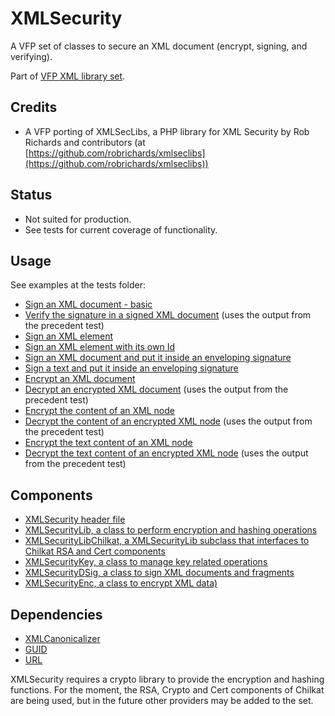 # XMLSecurity
A VFP set of classes to secure an XML document (encrypt, signing, and verifying).

Part of [VFP XML library set](README.md "VFP XML library set").

## Credits

- A VFP porting of XMLSecLibs, a PHP library for XML Security by Rob Richards and contributors (at
[https://github.com/robrichards/xmlseclibs](https://github.com/robrichards/xmlseclibs))

## Status

- Not suited for production.
- See tests for current coverage of functionality.

## Usage
See examples at the tests folder:

- [Sign an XML document - basic](tests/sec/test-hw-sign.prg "test-hw-sign.prg")
- [Verify the signature in a signed XML document](tests/sec/test-hw-verify.prg "test-hw-verify.prg") (uses the output from the precedent test)
- [Sign an XML element](tests/sec/test-hw-child-sign.prg "test-hw-child-sign.prg")
- [Sign an XML element with its own Id](tests/sec/test-hw-child-id-sign.prg "test-hw-child-id-sign.prg")
- [Sign an XML document and put it inside an enveloping signature](tests/sec/test-hw-sign-enveloping.prg "test-hw-sign-enveloping.prg")
- [Sign a text and put it inside an enveloping signature](tests/sec/test-text-sign-enveloping.prg "test-text-sign-enveloping.prg")
- [Encrypt an XML document](tests/sec/test-hw-encrypt.prg "tests/sec/test-hw-encrypt.prg")
- [Decrypt an encrypted XML document](tests/sec/test-hw-decrypt.prg "tests/sec/test-hw-decrypt.prg") (uses the output from the precedent test)
- [Encrypt the content of an XML node](tests/sec/test-hw-content-encrypt.prg "tests/sec/test-hw-content-encrypt.prg")
- [Decrypt the content of an encrypted XML node](tests/sec/test-hw-content-decrypt.prg "tests/sec/test-hw-content-decrypt.prg") (uses the output from the precedent test)
- [Encrypt the text content of an XML node](tests/sec/test-hw-text-content-encrypt.prg "tests/sec/test-hw-text-content-encrypt.prg")
- [Decrypt the text content of an encrypted XML node](tests/sec/test-hw-text-content-decrypt.prg "tests/sec/test-hw-text-content-decrypt.prg") (uses the output from the precedent test)

## Components

- [XMLSecurity header file](xml-security.h "xml-security.h")
- [XMLSecurityLib, a class to perform encryption and hashing operations](xml-security-lib.prg "xml-security-lib.prg")
- [XMLSecurityLibChilkat, a XMLSecurityLib subclass that interfaces to Chilkat RSA and Cert components](xml-security-lib-chilkat.prg "xml-security-lib-chilkat.prg")
- [XMLSecurityKey, a class to manage key related operations](xml-security-key.prg "xml-security-key.prg")
- [XMLSecurityDSig, a class to sign XML documents and fragments](xml-security-dsig.prg "xml-security-dsig.prg")
- [XMLSecurityEnc, a class to encrypt XML data)](xml-security-enc.prg "xml-security-enc.prg")

## Dependencies

- [XMLCanonicalizer](xml-canonicalizer.md "XMLCanonicalizer")
- [GUID](https://www.bitbucket.org/atlopes/GUID "GUID")
- [URL](https://www.bitbucket.org/atlopes/url "URL")

XMLSecurity requires a crypto library to provide the encryption and hashing functions. For the moment, the RSA, Crypto and Cert components of Chilkat are being used, but in the future other providers may be added to the set.

